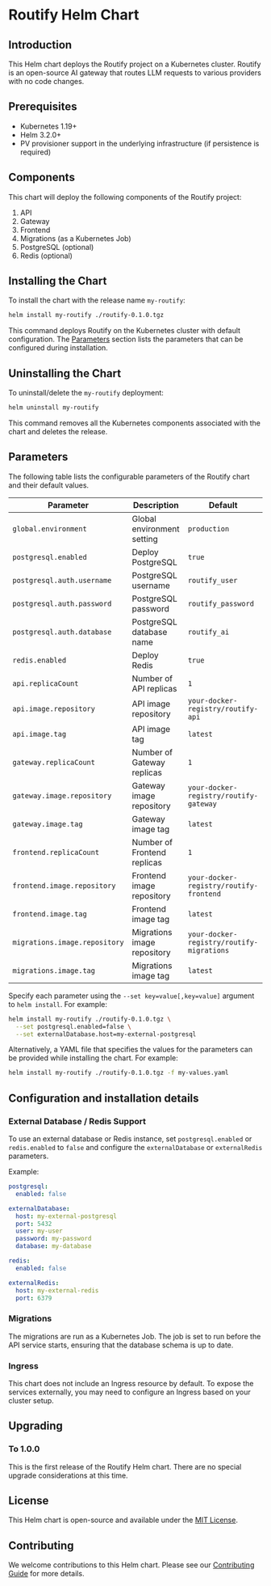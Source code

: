 # Routify Helm Chart

## Introduction

This Helm chart deploys the Routify project on a Kubernetes cluster. Routify is an open-source AI gateway that routes LLM requests to various providers with no code changes.

## Prerequisites

- Kubernetes 1.19+
- Helm 3.2.0+
- PV provisioner support in the underlying infrastructure (if persistence is required)

## Components

This chart will deploy the following components of the Routify project:

1. API
2. Gateway
3. Frontend
4. Migrations (as a Kubernetes Job)
5. PostgreSQL (optional)
6. Redis (optional)

## Installing the Chart

To install the chart with the release name `my-routify`:

```bash
helm install my-routify ./routify-0.1.0.tgz
```

This command deploys Routify on the Kubernetes cluster with default configuration. The [Parameters](#parameters) section lists the parameters that can be configured during installation.

## Uninstalling the Chart

To uninstall/delete the `my-routify` deployment:

```bash
helm uninstall my-routify
```

This command removes all the Kubernetes components associated with the chart and deletes the release.

## Parameters

The following table lists the configurable parameters of the Routify chart and their default values.

| Parameter                   | Description                                     | Default                     |
|-----------------------------|-------------------------------------------------|-----------------------------|
| `global.environment`        | Global environment setting                      | `production`                |
| `postgresql.enabled`        | Deploy PostgreSQL                               | `true`                      |
| `postgresql.auth.username`  | PostgreSQL username                             | `routify_user`              |
| `postgresql.auth.password`  | PostgreSQL password                             | `routify_password`          |
| `postgresql.auth.database`  | PostgreSQL database name                        | `routify_ai`                |
| `redis.enabled`             | Deploy Redis                                    | `true`                      |
| `api.replicaCount`          | Number of API replicas                          | `1`                         |
| `api.image.repository`      | API image repository                            | `your-docker-registry/routify-api` |
| `api.image.tag`             | API image tag                                   | `latest`                    |
| `gateway.replicaCount`      | Number of Gateway replicas                      | `1`                         |
| `gateway.image.repository`  | Gateway image repository                        | `your-docker-registry/routify-gateway` |
| `gateway.image.tag`         | Gateway image tag                               | `latest`                    |
| `frontend.replicaCount`     | Number of Frontend replicas                     | `1`                         |
| `frontend.image.repository` | Frontend image repository                       | `your-docker-registry/routify-frontend` |
| `frontend.image.tag`        | Frontend image tag                              | `latest`                    |
| `migrations.image.repository` | Migrations image repository                   | `your-docker-registry/routify-migrations` |
| `migrations.image.tag`      | Migrations image tag                            | `latest`                    |

Specify each parameter using the `--set key=value[,key=value]` argument to `helm install`. For example:

```bash
helm install my-routify ./routify-0.1.0.tgz \
  --set postgresql.enabled=false \
  --set externalDatabase.host=my-external-postgresql
```

Alternatively, a YAML file that specifies the values for the parameters can be provided while installing the chart. For example:

```bash
helm install my-routify ./routify-0.1.0.tgz -f my-values.yaml
```

## Configuration and installation details

### External Database / Redis Support

To use an external database or Redis instance, set `postgresql.enabled` or `redis.enabled` to `false` and configure the `externalDatabase` or `externalRedis` parameters.

Example:

```yaml
postgresql:
  enabled: false

externalDatabase:
  host: my-external-postgresql
  port: 5432
  user: my-user
  password: my-password
  database: my-database

redis:
  enabled: false

externalRedis:
  host: my-external-redis
  port: 6379
```

### Migrations

The migrations are run as a Kubernetes Job. The job is set to run before the API service starts, ensuring that the database schema is up to date.

### Ingress

This chart does not include an Ingress resource by default. To expose the services externally, you may need to configure an Ingress based on your cluster setup.

## Upgrading

### To 1.0.0

This is the first release of the Routify Helm chart. There are no special upgrade considerations at this time.

## License

This Helm chart is open-source and available under the [MIT License](LICENSE).

## Contributing

We welcome contributions to this Helm chart. Please see our [Contributing Guide](CONTRIBUTING.md) for more details.